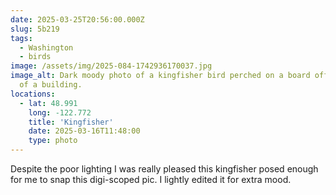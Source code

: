 ```yaml
---
date: 2025-03-25T20:56:00.000Z
slug: 5b219
tags:
  - Washington
  - birds
image: /assets/img/2025-084-1742936170037.jpg
image_alt: Dark moody photo of a kingfisher bird perched on a board off the edge
  of a building.
locations:
  - lat: 48.991
    long: -122.772
    title: 'Kingfisher'
    date: 2025-03-16T11:48:00
    type: photo
---
```


Despite the poor lighting I was really pleased this kingfisher posed enough for me to snap this digi-scoped pic. I lightly edited it for extra mood.
